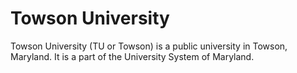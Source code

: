 # Towson University
Towson University (TU or Towson) is a public university in Towson, Maryland. It is a part of the University System of Maryland.
